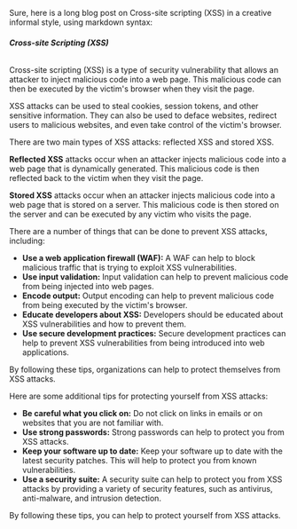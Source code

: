 Sure, here is a long blog post on Cross-site scripting (XSS) in a creative informal style, using markdown syntax:

###### **Cross-site Scripting (XSS)**

Cross-site scripting (XSS) is a type of security vulnerability that allows an attacker to inject malicious code into a web page. This malicious code can then be executed by the victim's browser when they visit the page.

XSS attacks can be used to steal cookies, session tokens, and other sensitive information. They can also be used to deface websites, redirect users to malicious websites, and even take control of the victim's browser.

There are two main types of XSS attacks: reflected XSS and stored XSS.

**Reflected XSS** attacks occur when an attacker injects malicious code into a web page that is dynamically generated. This malicious code is then reflected back to the victim when they visit the page.

**Stored XSS** attacks occur when an attacker injects malicious code into a web page that is stored on a server. This malicious code is then stored on the server and can be executed by any victim who visits the page.

There are a number of things that can be done to prevent XSS attacks, including:

* **Use a web application firewall (WAF):** A WAF can help to block malicious traffic that is trying to exploit XSS vulnerabilities.
* **Use input validation:** Input validation can help to prevent malicious code from being injected into web pages.
* **Encode output:** Output encoding can help to prevent malicious code from being executed by the victim's browser.
* **Educate developers about XSS:** Developers should be educated about XSS vulnerabilities and how to prevent them.
* **Use secure development practices:** Secure development practices can help to prevent XSS vulnerabilities from being introduced into web applications.

By following these tips, organizations can help to protect themselves from XSS attacks.

Here are some additional tips for protecting yourself from XSS attacks:

* **Be careful what you click on:** Do not click on links in emails or on websites that you are not familiar with.
* **Use strong passwords:** Strong passwords can help to protect you from XSS attacks.
* **Keep your software up to date:** Keep your software up to date with the latest security patches. This will help to protect you from known vulnerabilities.
* **Use a security suite:** A security suite can help to protect you from XSS attacks by providing a variety of security features, such as antivirus, anti-malware, and intrusion detection.

By following these tips, you can help to protect yourself from XSS attacks.